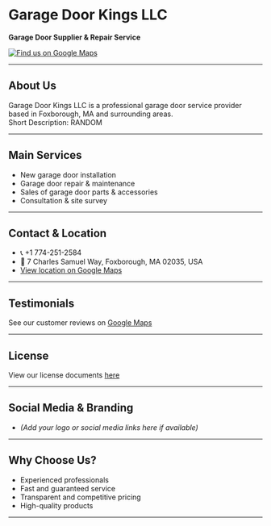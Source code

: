 # Garage Door Kings LLC

**Garage Door Supplier & Repair Service**

[![Find us on Google Maps](https://img.shields.io/badge/Find%20us%20on-Google%20Maps-red?logo=google-maps)](https://maps.app.goo.gl/MvEogT9KHEr7ew436)

---

## About Us

Garage Door Kings LLC is a professional garage door service provider based in Foxborough, MA and surrounding areas.  
Short Description: RANDOM

---

## Main Services

- New garage door installation
- Garage door repair & maintenance
- Sales of garage door parts & accessories
- Consultation & site survey

---

## Contact & Location

- 📞 +1 774-251-2584
- 📍 7 Charles Samuel Way, Foxborough, MA 02035, USA
- [View location on Google Maps](https://maps.app.goo.gl/MvEogT9KHEr7ew436)

---

## Testimonials

See our customer reviews on [Google Maps](https://goo.gl/maps/PwhKHkJY5xdsC1SV8?g_st=ac)

---

## License

View our license documents [here](https://sg.docworkspace.com/d/sILue88S-Av2R0sUG?sa=601.1074)

---

## Social Media & Branding

- *(Add your logo or social media links here if available)*

---

## Why Choose Us?

- Experienced professionals
- Fast and guaranteed service
- Transparent and competitive pricing
- High-quality products

---